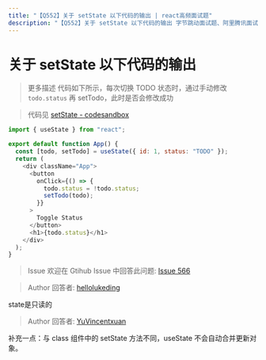 ```yaml
---
title: "【Q552】关于 setState 以下代码的输出 | react高频面试题"
description: "【Q552】关于 setState 以下代码的输出 字节跳动面试题、阿里腾讯面试题、美团小米面试题。"
---
```


# 关于 setState 以下代码的输出

> 更多描述
> 代码如下所示，每次切换 TODO 状态时，通过手动修改 `todo.status` 再 setTodo，此时是否会修改成功

> 代码见 [setState - codesandbox](https://codesandbox.io/s/setstate-r7qof?file=/src/App.js)

```js
import { useState } from "react";

export default function App() {
  const [todo, setTodo] = useState({ id: 1, status: "TODO" });
  return (
    <div className="App">
      <button
        onClick={() => {
          todo.status = !todo.status;
          setTodo(todo);
        }}
      >
        Toggle Status
      </button>
      <h1>{todo.status}</h1>
    </div>
  );
}
```

> Issue
> 欢迎在 Gtihub Issue 中回答此问题: [Issue 566](https://github.com/shfshanyue/Daily-Question/issues/566)

> Author
> 回答者: [hellolukeding](https://github.com/hellolukeding)

state是只读的

> Author
> 回答者: [YuVincentxuan](https://github.com/YuVincentxuan)

补充一点：与 class 组件中的 setState 方法不同，useState 不会自动合并更新对象。
